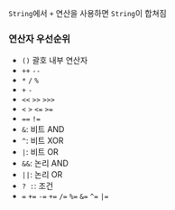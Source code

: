 `String`에서 `+` 연산을 사용하면 `String`이 합쳐짐

### 연산자 우선순위

- `()` 괄호 내부 연산자
- `++` `--`
- `*` `/` `%`
- `+` `-`
- `<<` `>>` `>>>`
- `<` `>` `<=` `>=`
- `==` `!=`
- `&`: 비트 AND
- `^`: 비트 XOR
- `|`: 비트 OR
- `&&`: 논리 AND
- `||`: 논리 OR
- `? :`: 조건
- `=` `+=` `-=` `+=` `/=` `%=` `&=` `^=` `|=`